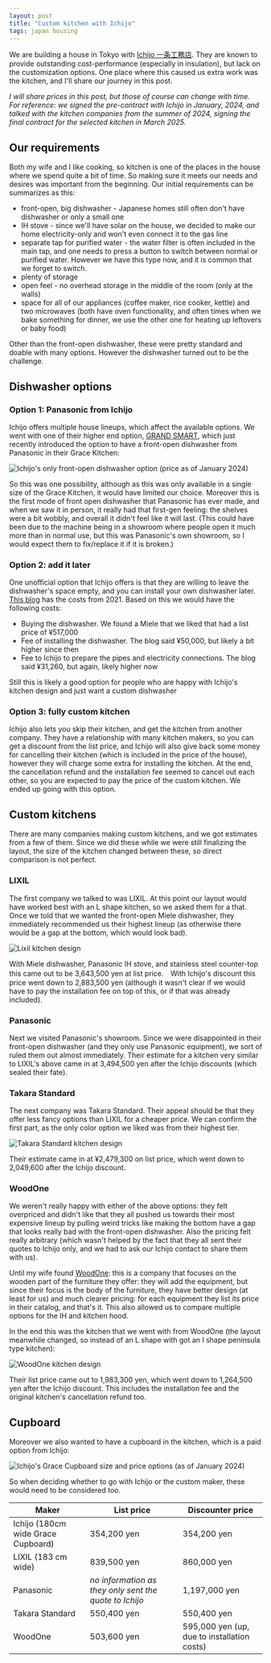 ```yaml
---
layout: post
title: "Custom kitchen with Ichijo"
tags: japan housing
---
```


We are building a house in Tokyo with [Ichijo 一条工務店](https://www.ichijo.co.jp/). They are known to provide outstanding cost-performance (especially in insulation), but lack on the customization options. One place where this caused us extra work was the kitchen, and I'll share our journey in this post.

<!--break-->

*I will share prices in this post, but those of course can change with time. For reference: we signed the pre-contract with Ichijo in January, 2024, and talked with the kitchen companies from the summer of 2024, signing the final contract for the selected kitchen in March 2025.*

## Our requirements

Both my wife and I like cooking, so kitchen is one of the places in the house where we spend quite a bit of time. So making sure it meets our needs and desires was important from the beginning. Our initial requirements can be summarizes as this:

* front-open, big dishwasher - Japanese homes still often don't have dishwasher or only a small one
* IH stove - since we'll have solar on the house, we decided to make our home electricity-only and won't even connect it to the gas line
* separate tap for purified water - the water filter is often included in the main tap, and one needs to press a button to switch between normal or purified water. However we have this type now, and it is common that we forget to switch.
* plenty of storage
* open feel - no overhead storage in the middle of the room (only at the walls)
* space for all of our appliances (coffee maker, rice cooker, kettle) and two microwaves (both have oven functionality, and often times when we bake something for dinner, we use the other one for heating up leftovers or baby food)

Other than the front-open dishwasher, these were pretty standard and doable with many options. However the dishwasher turned out to be the challenge.

## Dishwasher options

### Option 1: Panasonic from Ichijo

Ichijo offers multiple house lineups, which affect the available options. We went with one of their higher end option, [GRAND SMART](https://www.ichijo.co.jp/lineup/grand-smart/), which just recently introduced the option to have a front-open dishwasher from Panasonic in their Grace Kitchen:

![Ichijo's only front-open dishwasher option (price as of January 2024)](/assets/2025-04-12-custom-kitchen-with-ichijo/ichijo-panasonic-dishwasher.png#lb)

So this was one possibility, although as this was only available in a single size of the Grace Kitchen, it would have limited our choice. Moreover this is the first mode of front open dishwasher that Panasonic has ever made, and when we saw it in person, it really had that first-gen feeling: the shelves were a bit wobbly, and overall it didn't feel like it will last. (This could have been due to the machine being in a showroom where people open it much more than in normal use, but this was Panasonic's own showroom, so I would expect them to fix/replace it if it is broken.)

### Option 2: add it later

One unofficial option that Ichijo offers is that they are willing to leave the dishwasher's space empty, and you can install your own dishwasher later. [This blog](https://ameblo.jp/ironohome/entry-12664848779.html) has the costs from 2021. Based on this we would have the following costs:

* Buying the dishwasher. We found a Miele that we liked that had a list price of ¥517,000
* Fee of installing the dishwasher. The blog said ¥50,000, but likely a bit higher since then
* Fee to Ichijo to prepare the pipes and electricity connections. The blog said ¥31,260, but again, likely higher now

Still this is likely a good option for people who are happy with Ichijo's kitchen design and just want a custom dishwasher

### Option 3: fully custom kitchen

Ichijo also lets you skip their kitchen, and get the kitchen from another company. They have a relationship with many kitchen makers, so you can get a discount from the list price, and Ichijo will also give back some money for cancelling their kitchen (which is included in the price of the house), however they will charge some extra for installing the kitchen. At the end, the cancellation refund and the installation fee seemed to cancel out each other, so you are expected to pay the price of the custom kitchen. We ended up going with this option.

## Custom kitchens

There are many companies making custom kitchens, and we got estimates from a few of them. Since we did these while we were still finalizing the layout, the size of the kitchen changed between these, so direct comparison is not perfect. 

### LIXIL

The first company we talked to was LIXIL. At this point our layout would have worked best with an L shape kitchen, so we asked them for a that. Once we told that we wanted the front-open Miele dishwasher, they immediately recommended us their highest lineup (as otherwise there would be a gap at the bottom, which would look bad). 

![Lixil kitchen design](/assets/2025-04-12-custom-kitchen-with-ichijo/lixil.png#lb)

With Miele dishwasher, Panasonic IH stove, and stainless steel counter-top this came out to be 3,643,500 yen at list price.　With Ichijo's discount this price went down to 2,883,500 yen (although it wasn't clear if we would have to pay the installation fee on top of this, or if that was already included).

### Panasonic

Next we visited Panasonic's showroom. Since we were disappointed in their front-open dishwasher (and they only use Panasonic equipment), we sort of ruled them out almost immediately. Their estimate for a kitchen very similar to LIXIL's above came in at 3,494,500 yen after the Ichijo discounts (which sealed their fate).

### Takara Standard

The next company was Takara Standard. Their appeal should be that they offer less fancy options than LIXIL for a cheaper price. We can confirm the first part, as the only color option we liked was from their highest tier. 

![Takara Standard kitchen design](/assets/2025-04-12-custom-kitchen-with-ichijo/takara.png#lb)

Their estimate came in at ¥2,479,300 on list price, which went down to 2,049,600 after the Ichijo discount.

### WoodOne

We weren't really happy with either of the above options: they felt overpriced and didn't like that they all pushed us towards their most expensive lineup by pulling weird tricks like making the bottom have a gap that looks really bad with the front-open dishwasher. Also the pricing felt really arbitrary (which wasn't helped by the fact that they all sent their quotes to Ichijo only, and we had to ask our Ichijo contact to share them with us).

Until my wife found [WoodOne](https://www.woodone.co.jp/product/item/housing_cat/kitchen/): this is a company that focuses on the wooden part of the furniture they offer: they will add the equipment, but since their focus is the body of the furniture, they have better design (at least for us) and much clearer pricing: for each equipment they list its price in their catalog, and that's it. This also allowed us to compare multiple options for the IH and kitchen hood.

In the end this was the kitchen that we went with from WoodOne (the layout meanwhile changed, so instead of an L shape with got an I shape peninsula type kitchen):

![WoodOne kitchen design](/assets/2025-04-12-custom-kitchen-with-ichijo/woodone.png#lb)

Their list price came out to 1,983,300 yen, which went down to 1,264,500 yen after the Ichijo discount. This includes the installation fee and the original kitchen's cancellation refund too.

## Cupboard

Moreover we also wanted to have a cupboard in the kitchen, which is a paid option from Ichijo:

![Ichijo's Grace Cupboard size and price options (as of January 2024)](/assets/2025-04-12-custom-kitchen-with-ichijo/ichijo-grace-cupboards.png#lb)

So when deciding whether to go with Ichijo or the custom maker, these would need to be considered too.

| Maker | List price | Discounter price |
| --- | ---- | --- |
| Ichijo (180cm wide Grace Cupboard) | 354,200 yen | 354,200 yen |
| LIXIL (183 cm wide) | 839,500 yen | 860,000 yen |
| Panasonic | *no information as they only sent the quote to Ichijo* | 1,197,000 yen |
| Takara Standard | 550,400 yen | 550,400 yen |
| WoodOne | 503,600 yen | 595,000 yen (up, due to installation costs) |

